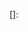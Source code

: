 

<!-- LINKS -->

[startup-apps]: [https://img.shields.io/github/contributors/github_username/repo_name.svg?style=for-the-badge](https://www.dell.com/support/kbdoc/en-in/000124550/how-to-add-app-to-startup-in-windows-10#:~:text=Open%20Run%20command%20box%20by,key%20to%20open%20Startup%20folder.&text=Copy%20and%20paste%20the%20app,will%20be%20added%20to%20startup.)
[]: 
